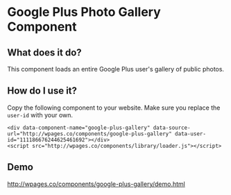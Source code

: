 # Google Plus Photo Gallery Component

## What does it do?

This component loads an entire Google Plus user's gallery of public photos.

## How do I use it?

Copy the following component to your website. Make sure you replace the `user-id` with your own.

    <div data-component-name="google-plus-gallery" data-source-url="http://wpages.co/components/google-plus-gallery" data-user-id="111186676244625461692"></div>
    <script src="http://wpages.co/components/library/loader.js"></script>

## Demo

http://wpages.co/components/google-plus-gallery/demo.html
